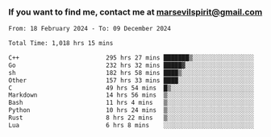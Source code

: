 ### If you want to find me, contact me at marsevilspirit@gmail.com

<!--
**marsevilspirit/marsevilspirit** is a ✨ _special_ ✨ repository because its `README.md` (this file) appears on your GitHub profile.

Here are some ideas to get you started:

- 🔭 I’m currently working on ...
- 🌱 I’m currently learning ...
- 👯 I’m looking to collaborate on ...
- 🤔 I’m looking for help with ...
- 💬 Ask me about ...
- 📫 How to reach me: ...
- 😄 Pronouns: ...
- ⚡ Fun fact: ...
-->
<!--START_SECTION:waka-->

```txt
From: 18 February 2024 - To: 09 December 2024

Total Time: 1,018 hrs 15 mins

C++                        295 hrs 27 mins ███████▒░░░░░░░░░░░░░░░░░   29.02 %
Go                         232 hrs 32 mins █████▓░░░░░░░░░░░░░░░░░░░   22.84 %
sh                         182 hrs 58 mins ████▒░░░░░░░░░░░░░░░░░░░░   17.97 %
Other                      157 hrs 33 mins ████░░░░░░░░░░░░░░░░░░░░░   15.47 %
C                          49 hrs 54 mins  █▒░░░░░░░░░░░░░░░░░░░░░░░   04.90 %
Markdown                   14 hrs 56 mins  ▒░░░░░░░░░░░░░░░░░░░░░░░░   01.47 %
Bash                       11 hrs 4 mins   ▒░░░░░░░░░░░░░░░░░░░░░░░░   01.09 %
Python                     10 hrs 24 mins  ▒░░░░░░░░░░░░░░░░░░░░░░░░   01.02 %
Rust                       8 hrs 22 mins   ▒░░░░░░░░░░░░░░░░░░░░░░░░   00.82 %
Lua                        6 hrs 8 mins    ░░░░░░░░░░░░░░░░░░░░░░░░░   00.60 %
```

<!--END_SECTION:waka-->
